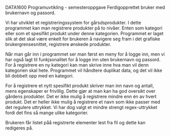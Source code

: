 DATA1600 Programuvtikling - semesteroppgave
Ferdigopprettet bruker med brukernavn og passord.

Vi har utviklet et registreringssystem for gårsdsprodukter. 
I dette programmet kan man registrere produkter på to nivåer. Enten som kategori eller som et spesifikt produkt under denne kategorien.
Programmet er laget slik at det skal være enkelt for brukeren å navigere seg fram i det grafiske brukergrensesnittet, registrere ønskede produkter.

Når man går inn i programmet ser man først en meny for å logge inn, men vi har også lagt til funkjsonalitet for å logge inn uten brukernavn 
og passord. For å registrere en ny kategori kan man skrive inne hva man vil denn kategorien skal hete. Programmet vil håndtere duplikat data,
og det vil ikke bli dobbelt opp med en kategori.

For å registrere et nytt spesifikt produkt skriver man inn navn og antall, mens egenskaper er frivillig. Dette gjør at man kan ha god oversikt
over gårdens produkter. Det er ikke mulig å registrere mindre enn én av hvert produkt. Det er heller ikke mulig å registrere et navn som ikke
passer med det regulere uttrykket. Vi har dog valgt et mindre strengt regex-uttrykket fordi det fins så mange ulike kategorier.

Brukeren får listet påå registrerte elementer lest fra fil og dette kan redigeres på.